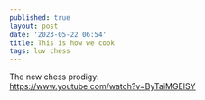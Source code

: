 ```yaml
---
published: true
layout: post
date: '2023-05-22 06:54'
title: This is how we cook
tags: luv chess
---
```

The new chess prodigy:  
<https://www.youtube.com/watch?v=ByTaiMGEISY>
